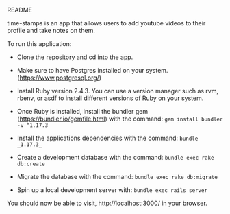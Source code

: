 README

time-stamps is an app that allows users to add youtube videos to their profile and take notes on them.

To run this application:

- Clone the repository and cd into the app.

- Make sure to have Postgres installed on your system. (https://www.postgresql.org/)

- Install Ruby version 2.4.3. You can use a version manager such as rvm, rbenv, or asdf to install different versions of Ruby on your system.

- Once Ruby is installed, install the bundler gem (https://bundler.io/gemfile.html) with the command: ```gem install bundler -v "1.17.3```

- Install the applications dependencies with the command: ```bundle _1.17.3_```

- Create a development database with the command: ```bundle exec rake db:create```

- Migrate the database with the command: ```bundle exec rake db:migrate```

- Spin up a local development server with: ```bundle exec rails server```

You should now be able to visit, http://localhost:3000/ in your browser.
